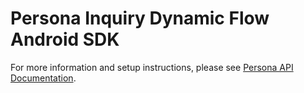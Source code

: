 # Persona Inquiry Dynamic Flow Android SDK

For more information and setup instructions, please see [Persona API Documentation](https://docs.withpersona.com/docs/mobile-sdks-v2).
